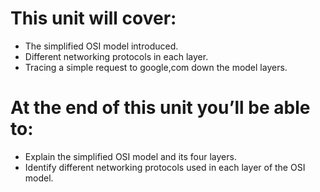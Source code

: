 # This unit will cover:
- The simplified OSI model introduced.
- Different networking protocols in each layer.
- Tracing a simple request to google,com down the model layers.

# At the end of this unit you’ll be able to:
- Explain the simplified OSI model and its four layers. 
- Identify different networking protocols used in each layer of the OSI model.